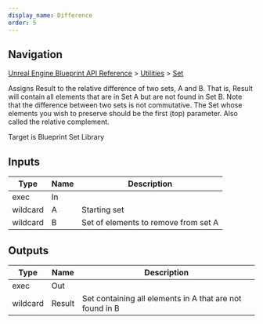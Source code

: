 ```yaml
---
display_name: Difference
order: 5
---
```

## Navigation

[Unreal Engine Blueprint API Reference](https://dev.epicgames.com/documentation/en-us/unreal-engine/BlueprintAPI) > [Utilities](https://dev.epicgames.com/documentation/en-us/unreal-engine/BlueprintAPI/Utilities) > [Set](https://dev.epicgames.com/documentation/en-us/unreal-engine/BlueprintAPI/Utilities/Set)

Assigns Result to the relative difference of two sets, A and B. That is, Result will
contain all elements that are in Set A but are not found in Set B. Note that the
difference between two sets is not commutative. The Set whose elements you wish to
preserve should be the first (top) parameter. Also called the relative complement.

Target is Blueprint Set Library

## Inputs

| Type | Name | Description |
| --- | --- | --- |
| exec | In |  |
| wildcard | A | Starting set |
| wildcard | B | Set of elements to remove from set A |

## Outputs

| Type | Name | Description |
| --- | --- | --- |
| exec | Out |  |
| wildcard | Result | Set containing all elements in A that are not found in B |
